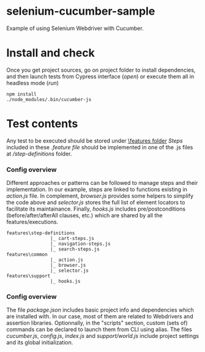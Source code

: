 # selenium-cucumber-sample
Example of using Selenium Webdriver with Cucumber.


# Install and check
Once you get project sources, go on project folder to install dependencies, and then launch tests from Cypress interface (*open*) or execute them all in headless mode (*run*) 
  ```
  npm install
  ./node_modules/.bin/cucumber-js  
  ```  

# Test contents
Any test to be executed should be stored under [\features folder](https://github.com/DanielJR78/selenium-cucumber-sample/tree/main/features)
*Steps* included in these *.feature file* should be implemented in one of the .js files at */step-definitions* folder. 

### Config overview
Different approaches or patterns can be followed to manage steps and their implementation. In our example, steps are linked to functions existing in *action.js* file.
In complement, *browser.js* provides some helpers to simplify the code above and *selector.js* stores the full list of element locators to facilitate its maintainance. Finally, *hooks.js* includes pre/postconditions (before/after/afterAll clauses, etc.) which are shared by all the features/executions.
```
features\step-definitions
                |_ cart-steps.js
                |_ navigation-steps.js
                |_ search-steps.js
features\common
                |_ action.js                            
                |_ browser.js
                |_ selector.js
features\support
                |_ hooks.js                
```
### Config overview 
The file *package.json* includes basic project info and dependencies which are installed with. In our case, most of them are related to Webdrivers and assertion libraries. Optionnally, in the "scripts" section, custom (sets of) commands can be declared to launch them from CLI using alias.
The files *cucumber.js*, *config.js*, *index.js* and *support/world.js* include project settings and its global initialization.

